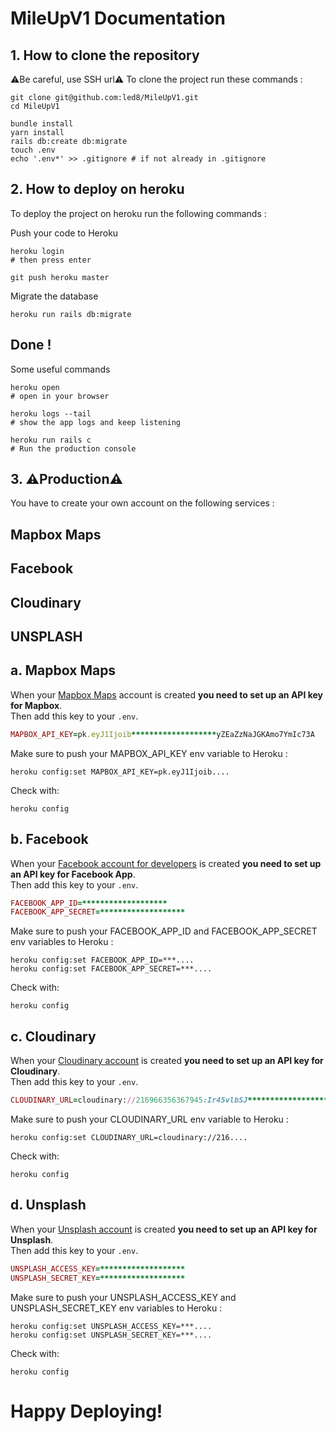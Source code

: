 # MileUpV1 Documentation

## 1. How to clone the repository

⚠️Be careful, use SSH url⚠️ To clone the project run these commands :

```
git clone git@github.com:led8/MileUpV1.git
cd MileUpV1

bundle install
yarn install
rails db:create db:migrate
touch .env
echo '.env*' >> .gitignore # if not already in .gitignore
```

## 2. How to deploy on heroku

To deploy the project on heroku run the following commands :

Push your code to Heroku

```
heroku login
# then press enter

git push heroku master
```

Migrate the database

```
heroku run rails db:migrate
```

## Done !

Some useful commands

```
heroku open
# open in your browser
```
```
heroku logs --tail
# show the app logs and keep listening
```
```
heroku run rails c
# Run the production console
```

## 3. ⚠️Production⚠️

You have to create your own account on the following services :
## Mapbox Maps
## Facebook
## Cloudinary
## UNSPLASH

## a. Mapbox Maps

When your [Mapbox Maps](https://account.mapbox.com/auth/signup/) account is created <strong>you need to set up an API key for Mapbox</strong>.<br>
Then add this key to your `.env`.

```ruby
MAPBOX_API_KEY=pk.eyJ1Ijoib*******************yZEaZzNaJGKAmo7YmIc73A
```

Make sure to push your MAPBOX_API_KEY env variable to Heroku :

```
heroku config:set MAPBOX_API_KEY=pk.eyJ1Ijoib....
```

Check with:

```
heroku config
```

## b. Facebook

When your [Facebook account for developers](https://developers.facebook.com/) is created <strong>you need to set up an API key for Facebook App</strong>.<br>
Then add this key to your `.env`.

```ruby
FACEBOOK_APP_ID=*******************
FACEBOOK_APP_SECRET=*******************
```

Make sure to push your FACEBOOK_APP_ID and FACEBOOK_APP_SECRET env variables to Heroku :

```
heroku config:set FACEBOOK_APP_ID=***....
heroku config:set FACEBOOK_APP_SECRET=***....
```

Check with:

```
heroku config
```

## c. Cloudinary

When your [Cloudinary account](https://cloudinary.com/users/register/free) is created <strong>you need to set up an API key for Cloudinary</strong>.<br>
Then add this key to your `.env`.

```ruby
CLOUDINARY_URL=cloudinary://216966356367945:Ir45vlbSJ*******************
```

Make sure to push your CLOUDINARY_URL env variable to Heroku :

```
heroku config:set CLOUDINARY_URL=cloudinary://216....
```

Check with:

```
heroku config
```

## d. Unsplash

When your [Unsplash account](https://unsplash.com/login) is created <strong>you need to set up an API key for Unsplash</strong>.<br>
Then add this key to your `.env`.

```ruby
UNSPLASH_ACCESS_KEY=*******************
UNSPLASH_SECRET_KEY=*******************
```

Make sure to push your UNSPLASH_ACCESS_KEY and UNSPLASH_SECRET_KEY env variables to Heroku :

```
heroku config:set UNSPLASH_ACCESS_KEY=***....
heroku config:set UNSPLASH_SECRET_KEY=***....
```

Check with:

```
heroku config
```

# Happy Deploying!







